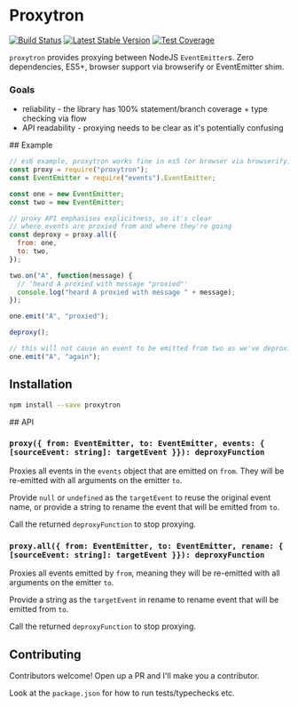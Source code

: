 # Proxytron

[![Build Status](https://travis-ci.org/timruffles/proxytron.svg?branch=master)](https://travis-ci.org/timruffles/proxytron)
[![Latest Stable Version](https://img.shields.io/npm/v/proxytron.svg)](https://www.npmjs.com/package/proxytron)
[![Test Coverage](https://img.shields.io/codecov/c/github/timruffles/npm-proxytron/master.svg)](https://codecov.io/github/timruffles/npm-proxytron?branch=master)

`proxytron` provides proxying between NodeJS `EventEmitter`s. Zero dependencies, ES5+, browser support via browserify or EventEmitter shim.

### Goals

- reliability - the library has 100% statement/branch coverage + type checking via flow
- API readability - proxying needs to be clear as it's potentially confusing

## Example

```js
// es6 example, proxytron works fine in es5 (or browser via browserify)
const proxy = require("proxytron");
const EventEmitter = require("events").EventEmitter;

const one = new EventEmitter;
const two = new EventEmitter;

// proxy API emphasises explicitness, so it's clear
// where events are proxied from and where they're going
const deproxy = proxy.all({
  from: one,
  to: two,
});

two.on("A", function(message) {
  // 'heard A proxied with message "proxied"'
  console.log("heard A proxied with message " + message);
});

one.emit("A", "proxied");

deproxy();

// this will not cause an event to be emitted from two as we've deproxied
one.emit("A", "again");
```

## Installation

```sh
npm install --save proxytron
```

## API

### `proxy({ from: EventEmitter, to: EventEmitter, events: { [sourceEvent: string]: targetEvent }}): deproxyFunction`

Proxies all events in the `events` object that are emitted on `from`. They will be re-emitted with all
arguments on the emitter `to`.

Provide `null` or `undefined` as the `targetEvent` to reuse the original event name, or provide a string
to rename the event that will be emitted from `to`.

Call the returned `deproxyFunction` to stop proxying.

### `proxy.all({ from: EventEmitter, to: EventEmitter, rename: { [sourceEvent: string]: targetEvent }}): deproxyFunction`

Proxies all events emitted by `from`, meaning they will be re-emitted with all arguments on the emitter `to`.

Provide a string as the `targetEvent` in rename to rename event that will be emitted from `to`.

Call the returned `deproxyFunction` to stop proxying.

## Contributing

Contributors welcome! Open up a PR and I'll make you a contributor.

Look at the `package.json` for how to run tests/typechecks etc.
